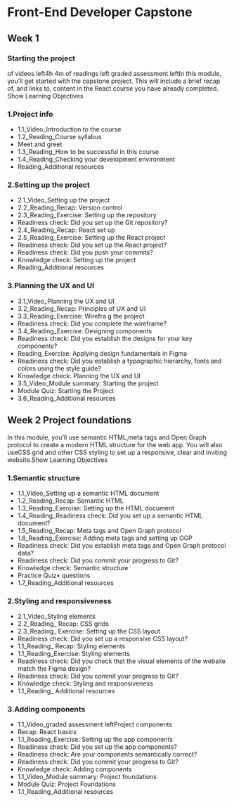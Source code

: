 # Front-End Developer Capstone

## Week 1

### Starting the project

 of videos left4h 4m of readings left graded assessment leftIn this module, you’ll get started with the capstone project. This will include a brief recap of, and links to, content in the React course you have already completed.
Show Learning Objectives

### 1.Project info

- 1.1_Video_Introduction to the course
- 1.2_Reading_Course syllabus
- Meet and greet
- 1.3_Reading_How to be successful in this course
- 1.4_Reading_Checking your development environment
- Reading_Additional resources

### 2.Setting up the project

- 2.1_Video_Setting up the project
- 2.2_Reading_Recap: Version control
- 2.3_Reading_Exercise: Setting up the repository
- Readiness check: Did you set up the Git repository?
- 2.4_Reading_Recap: React set up
- 2.5_Reading_Exercise: Setting up the React project
- Readiness check: Did you set up the React project?
- Readiness check: Did you push your commits?
- Knowledge check: Setting up the project
- Reading_Additional resources


### 3.Planning the UX and UI
 
- 3.1_Video_Planning the UX and UI
- 3.2_Reading_Recap: Principles of UX and UI
- 3.3_Reading_Exercise: Wirefra
g the project
- Readiness check: Did you complete the wireframe?
- 3.4_Reading_Exercise: Designing components
- Readiness check: Did you establish the designs for your key components?
- Reading_Exercise: Applying design fundamentals in Figma
- Readiness check: Did you establish a typographic hierarchy, fonts and colors using the style guide?
- Knowledge check: Planning the UX and UI
- 3.5_Video_Module summary: Starting the project
- Module Quiz: Starting the Project
- 3.6_Reading_Additional resources

## Week 2 Project foundations

In this module, you’ll use semantic HTML,meta tags and Open Graph protocol to create a modern HTML structure for the web app. 
You will also useCSS grid and other CSS styling to set up a responsive, clear and inviting website.Show Learning Objectives

### 1.Semantic structure

- 1.1_Video_Setting up a semantic HTML document
- 1.2_Reading_Recap: Semantic HTML
- 1.3_Reading_Exercise: Setting up the HTML document
- 1.4_Reading_Readiness check: Did you set up a semantic HTML document?
- 1.5_Reading_Recap: Meta tags and Open Graph protocol
- 1.6_Reading_Exercise: Adding meta tags and setting up OGP
- Readiness check: Did you establish meta tags and Open Graph protocol data?
- Readiness check: Did you commit your progress to Git?
- Knowledge check: Semantic structure
- Practice Quiz• questions
- 1.7_Reading_Additional resources

### 2.Styling and responsiveness

- 2.1_Video_Styling elements
- 2.2_Reading_ Recap: CSS grids 
- 2.3_Reading_ Exercise: Setting up the CSS layout
- Readiness check: Did you set up a responsive CSS layout?
- 1.1_Reading_ Recap: Styling elements
- 1.1_Reading_Exercise: Styling elements 
- Readiness check: Did you check that the visual elements of the website match the Figma design?
- Readiness check: Did you commit your progress to Git?
- Knowledge check: Styling and responsiveness
- 1.1_Reading_ Additional resources 

### 3.Adding components

- 1.1_Video_graded assessment leftProject components 
- Recap: React basics
- 1.1_Reading_Exercise: Setting up the app components
- Readiness check: Did you set up the app components?
- Readiness check: Are your components semantically correct?
- Readiness check: Did you commit your progress to Git?
- Knowledge check: Adding components
- 1.1_Video_Module summary: Project foundations
- Module Quiz: Project Foundations 
- 1.1_Reading_Additional resources